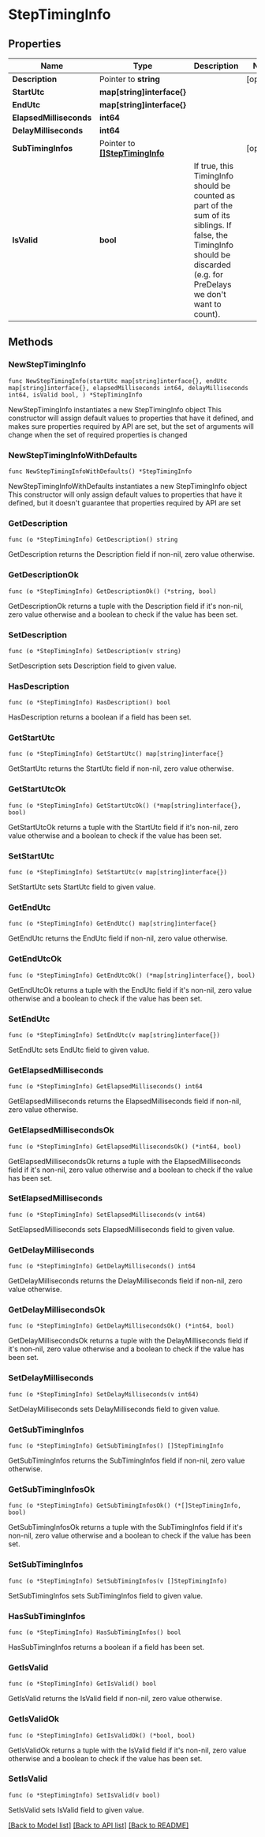 # StepTimingInfo

## Properties

Name | Type | Description | Notes
------------ | ------------- | ------------- | -------------
**Description** | Pointer to **string** |  | [optional] 
**StartUtc** | **map[string]interface{}** |  | 
**EndUtc** | **map[string]interface{}** |  | 
**ElapsedMilliseconds** | **int64** |  | 
**DelayMilliseconds** | **int64** |  | 
**SubTimingInfos** | Pointer to [**[]StepTimingInfo**](StepTimingInfo.md) |  | [optional] 
**IsValid** | **bool** | If true, this TimingInfo should be counted as part of the sum of its siblings. If false, the TimingInfo should be discarded (e.g. for PreDelays we don&#39;t want to count). | 

## Methods

### NewStepTimingInfo

`func NewStepTimingInfo(startUtc map[string]interface{}, endUtc map[string]interface{}, elapsedMilliseconds int64, delayMilliseconds int64, isValid bool, ) *StepTimingInfo`

NewStepTimingInfo instantiates a new StepTimingInfo object
This constructor will assign default values to properties that have it defined,
and makes sure properties required by API are set, but the set of arguments
will change when the set of required properties is changed

### NewStepTimingInfoWithDefaults

`func NewStepTimingInfoWithDefaults() *StepTimingInfo`

NewStepTimingInfoWithDefaults instantiates a new StepTimingInfo object
This constructor will only assign default values to properties that have it defined,
but it doesn't guarantee that properties required by API are set

### GetDescription

`func (o *StepTimingInfo) GetDescription() string`

GetDescription returns the Description field if non-nil, zero value otherwise.

### GetDescriptionOk

`func (o *StepTimingInfo) GetDescriptionOk() (*string, bool)`

GetDescriptionOk returns a tuple with the Description field if it's non-nil, zero value otherwise
and a boolean to check if the value has been set.

### SetDescription

`func (o *StepTimingInfo) SetDescription(v string)`

SetDescription sets Description field to given value.

### HasDescription

`func (o *StepTimingInfo) HasDescription() bool`

HasDescription returns a boolean if a field has been set.

### GetStartUtc

`func (o *StepTimingInfo) GetStartUtc() map[string]interface{}`

GetStartUtc returns the StartUtc field if non-nil, zero value otherwise.

### GetStartUtcOk

`func (o *StepTimingInfo) GetStartUtcOk() (*map[string]interface{}, bool)`

GetStartUtcOk returns a tuple with the StartUtc field if it's non-nil, zero value otherwise
and a boolean to check if the value has been set.

### SetStartUtc

`func (o *StepTimingInfo) SetStartUtc(v map[string]interface{})`

SetStartUtc sets StartUtc field to given value.


### GetEndUtc

`func (o *StepTimingInfo) GetEndUtc() map[string]interface{}`

GetEndUtc returns the EndUtc field if non-nil, zero value otherwise.

### GetEndUtcOk

`func (o *StepTimingInfo) GetEndUtcOk() (*map[string]interface{}, bool)`

GetEndUtcOk returns a tuple with the EndUtc field if it's non-nil, zero value otherwise
and a boolean to check if the value has been set.

### SetEndUtc

`func (o *StepTimingInfo) SetEndUtc(v map[string]interface{})`

SetEndUtc sets EndUtc field to given value.


### GetElapsedMilliseconds

`func (o *StepTimingInfo) GetElapsedMilliseconds() int64`

GetElapsedMilliseconds returns the ElapsedMilliseconds field if non-nil, zero value otherwise.

### GetElapsedMillisecondsOk

`func (o *StepTimingInfo) GetElapsedMillisecondsOk() (*int64, bool)`

GetElapsedMillisecondsOk returns a tuple with the ElapsedMilliseconds field if it's non-nil, zero value otherwise
and a boolean to check if the value has been set.

### SetElapsedMilliseconds

`func (o *StepTimingInfo) SetElapsedMilliseconds(v int64)`

SetElapsedMilliseconds sets ElapsedMilliseconds field to given value.


### GetDelayMilliseconds

`func (o *StepTimingInfo) GetDelayMilliseconds() int64`

GetDelayMilliseconds returns the DelayMilliseconds field if non-nil, zero value otherwise.

### GetDelayMillisecondsOk

`func (o *StepTimingInfo) GetDelayMillisecondsOk() (*int64, bool)`

GetDelayMillisecondsOk returns a tuple with the DelayMilliseconds field if it's non-nil, zero value otherwise
and a boolean to check if the value has been set.

### SetDelayMilliseconds

`func (o *StepTimingInfo) SetDelayMilliseconds(v int64)`

SetDelayMilliseconds sets DelayMilliseconds field to given value.


### GetSubTimingInfos

`func (o *StepTimingInfo) GetSubTimingInfos() []StepTimingInfo`

GetSubTimingInfos returns the SubTimingInfos field if non-nil, zero value otherwise.

### GetSubTimingInfosOk

`func (o *StepTimingInfo) GetSubTimingInfosOk() (*[]StepTimingInfo, bool)`

GetSubTimingInfosOk returns a tuple with the SubTimingInfos field if it's non-nil, zero value otherwise
and a boolean to check if the value has been set.

### SetSubTimingInfos

`func (o *StepTimingInfo) SetSubTimingInfos(v []StepTimingInfo)`

SetSubTimingInfos sets SubTimingInfos field to given value.

### HasSubTimingInfos

`func (o *StepTimingInfo) HasSubTimingInfos() bool`

HasSubTimingInfos returns a boolean if a field has been set.

### GetIsValid

`func (o *StepTimingInfo) GetIsValid() bool`

GetIsValid returns the IsValid field if non-nil, zero value otherwise.

### GetIsValidOk

`func (o *StepTimingInfo) GetIsValidOk() (*bool, bool)`

GetIsValidOk returns a tuple with the IsValid field if it's non-nil, zero value otherwise
and a boolean to check if the value has been set.

### SetIsValid

`func (o *StepTimingInfo) SetIsValid(v bool)`

SetIsValid sets IsValid field to given value.



[[Back to Model list]](../README.md#documentation-for-models) [[Back to API list]](../README.md#documentation-for-api-endpoints) [[Back to README]](../README.md)


